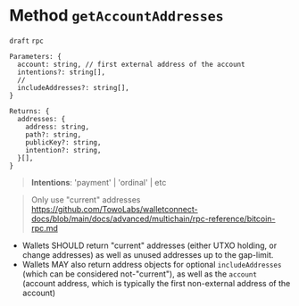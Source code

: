 # Method `getAccountAddresses`

`draft` `rpc`

```
Parameters: {
  account: string, // first external address of the account
  intentions?: string[],
  //
  includeAddresses?: string[],
}

Returns: {
  addresses: {
    address: string,
    path?: string,
    publicKey?: string,
    intention?: string,
  }[],
}
```

> **Intentions**: 'payment' | 'ordinal' | etc

> Only use "current" addresses https://github.com/TowoLabs/walletconnect-docs/blob/main/docs/advanced/multichain/rpc-reference/bitcoin-rpc.md

- Wallets SHOULD return "current" addresses (either UTXO holding, or change addresses) as well as unused addresses up to the gap-limit.
- Wallets MAY also return address objects for optional `includeAddresses` (which can be considered not-"current"), as well as the `account` (account address, which is typically the first non-external address of the account)
